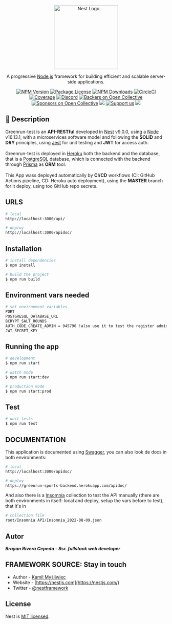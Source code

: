 <p align="center">
  <a href="http://nestjs.com/" target="blank"><img src="https://nestjs.com/img/logo-small.svg" width="200" alt="Nest Logo" /></a>
</p>

[circleci-image]: https://img.shields.io/circleci/build/github/nestjs/nest/master?token=abc123def456
[circleci-url]: https://circleci.com/gh/nestjs/nest

  <p align="center">A progressive <a href="http://nodejs.org" target="_blank">Node.js</a> framework for building efficient and scalable server-side applications.</p>
    <p align="center">
<a href="https://www.npmjs.com/~nestjscore" target="_blank"><img src="https://img.shields.io/npm/v/@nestjs/core.svg" alt="NPM Version" /></a>
<a href="https://www.npmjs.com/~nestjscore" target="_blank"><img src="https://img.shields.io/npm/l/@nestjs/core.svg" alt="Package License" /></a>
<a href="https://www.npmjs.com/~nestjscore" target="_blank"><img src="https://img.shields.io/npm/dm/@nestjs/common.svg" alt="NPM Downloads" /></a>
<a href="https://circleci.com/gh/nestjs/nest" target="_blank"><img src="https://img.shields.io/circleci/build/github/nestjs/nest/master" alt="CircleCI" /></a>
<a href="https://coveralls.io/github/nestjs/nest?branch=master" target="_blank"><img src="https://coveralls.io/repos/github/nestjs/nest/badge.svg?branch=master#9" alt="Coverage" /></a>
<a href="https://discord.gg/G7Qnnhy" target="_blank"><img src="https://img.shields.io/badge/discord-online-brightgreen.svg" alt="Discord"/></a>
<a href="https://opencollective.com/nest#backer" target="_blank"><img src="https://opencollective.com/nest/backers/badge.svg" alt="Backers on Open Collective" /></a>
<a href="https://opencollective.com/nest#sponsor" target="_blank"><img src="https://opencollective.com/nest/sponsors/badge.svg" alt="Sponsors on Open Collective" /></a>
  <a href="https://paypal.me/kamilmysliwiec" target="_blank"><img src="https://img.shields.io/badge/Donate-PayPal-ff3f59.svg"/></a>
    <a href="https://opencollective.com/nest#sponsor"  target="_blank"><img src="https://img.shields.io/badge/Support%20us-Open%20Collective-41B883.svg" alt="Support us"></a>
  <a href="https://twitter.com/nestframework" target="_blank"><img src="https://img.shields.io/twitter/follow/nestframework.svg?style=social&label=Follow"></a>
</p>
  <!--[![Backers on Open Collective](https://opencollective.com/nest/backers/badge.svg)](https://opencollective.com/nest#backer)
  [![Sponsors on Open Collective](https://opencollective.com/nest/sponsors/badge.svg)](https://opencollective.com/nest#sponsor)-->

## :rocket: Description

Greenrun-test is an <b>API-RESTful</b> developed in [Nest](https://github.com/nestjs/nest) v9.0.0, using a [Node](https://nodejs.org/es/) v16.13.1, with a microservices software model and following the <b>SOLID</b> and <b>DRY</b> principles, using [Jest](https://jestjs.io) for unit testing and <b>JWT</b> for access auth.<br /><br />
Greenrun-test is deployed in [Heroku](https://id.heroku.com/login) both the backend and the database, that is a [PostgreSQL](https://www.postgresql.org/) database, which is connected with the backend through [Prisma](https://www.prisma.io) as <b>ORM</b> tool.<br /><br />
This App wass deployed automatically by <b>CI/CD</b> workflows (CI: GitHub Actions pipeline, CD: Heroku auto deployment), using the <b>MASTER</b> branch for it deploy, using too GitHub repo secrets.

## URLS

```bash
# local
http://localhost:3000/api/

# deploy
http://localhost:3000/apidoc/
```

## Installation

```bash
# install dependencies
$ npm install

# build the project
$ npm run build
```

## Environment vars needed

```bash
# set environment variables
PORT
POSTGRESQL_DATABASE_URL
BCRYPT_SALT_ROUNDS
AUTH_CODE_CREATE_ADMIN = 945790 !also use it to test the register admin endpoint
JWT_SECRET_KEY

```

## Running the app

```bash
# development
$ npm run start

# watch mode
$ npm run start:dev

# production mode
$ npm run start:prod
```

## Test

```bash
# unit tests
$ npm run test

```

## DOCUMENTATION

This application is documented using [Swagger](https://swagger.io/), you can also look de docs in both environments:

```bash
# local
http://localhost:3000/apidoc/

# deploy
https://greenrun-sports-backend.herokuapp.com/apidoc/

```

And also there is a [Insomnia](https://insomnia.rest/) collection to test the API manually (there are both environments in itself: local and deploy, setup the vars before to test), that it's in

```bash
# collection file
root/Insomnia API/Insomnia_2022-08-09.json

```

## Autor

**_Brayan Rivera Cepeda - Ssr. fullstack web developer_**

## FRAMEWORK SOURCE: Stay in touch

- Author - [Kamil Myśliwiec](https://kamilmysliwiec.com)
- Website - [https://nestjs.com](https://nestjs.com/)
- Twitter - [@nestframework](https://twitter.com/nestframework)

## License

Nest is [MIT licensed](LICENSE).
